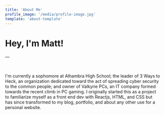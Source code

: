 ```yaml
---
title: 'About Me'
profile_image: '/media/profile-image.jpg'
template: 'about-template'
---
```


# Hey, I'm Matt!

—

<p>&nbsp;</p>

I'm currently a sophomore at Alhambra High School; the leader of 3 Ways to Heck, an organization dedicated toward the act of spreading cyber security to the common people; and owner of Valkyrie PCs, an IT company formed towards the recent climb in PC gaming. I originally started this as a project to familiarize myself as a front end dev with Reactjs, HTML, and CSS but has since transformed to my blog, portfolio, and about any other use for a personal website.


